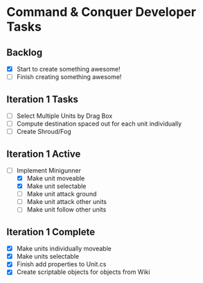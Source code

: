 # Command & Conquer Developer Tasks

## Backlog
- [X] Start to create something awesome!
- [ ] Finish creating something awesome! 

## Iteration 1 Tasks
- [ ] Select Multiple Units by Drag Box
- [ ] Compute destination spaced out for each unit individually
- [ ] Create Shroud/Fog

## Iteration 1 Active
- [ ] Implement Minigunner
  - [X] Make unit moveable
  - [X] Make unit selectable
  - [ ] Make unit attack ground
  - [ ] Make unit attack other units
  - [ ] Make unit follow other units

## Iteration 1 Complete
- [X] Make units individually moveable
- [X] Make units selectable
- [X] Finish add properties to Unit.cs
- [X] Create scriptable objects for objects from Wiki